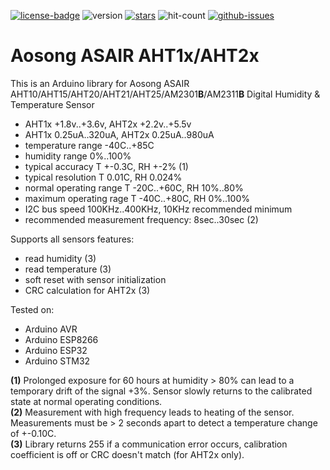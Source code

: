 [![license-badge][]][license] ![version] [![stars][]][stargazers] ![hit-count] [![github-issues][]][issues]

# Aosong ASAIR AHT1x/AHT2x

This is an Arduino library for Aosong ASAIR AHT10/AHT15/AHT20/AHT21/AHT25/AM2301**B**/AM2311**B** Digital Humidity & Temperature Sensor

- AHT1x +1.8v..+3.6v, AHT2x +2.2v..+5.5v
- AHT1x 0.25uA..320uA, AHT2x 0.25uA..980uA
- temperature range -40C..+85C
- humidity range 0%..100%
- typical accuracy T +-0.3C, RH +-2% (1)
- typical resolution T 0.01C, RH 0.024%
- normal operating range T -20C..+60C, RH 10%..80%
- maximum operating rage T -40C..+80C, RH 0%..100%
- I2C bus speed 100KHz..400KHz, 10KHz recommended minimum
- recommended measurement frequency: 8sec..30sec (2)

Supports all sensors features:
- read humidity (3)
- read temperature (3)
- soft reset with sensor initialization
- CRC calculation for AHT2x (3)

Tested on:
- Arduino AVR
- Arduino ESP8266
- Arduino ESP32
- Arduino STM32

**(1)** Prolonged exposure for 60 hours at humidity > 80% can lead to a temporary drift of the signal +3%. Sensor slowly returns to the calibrated state at normal operating conditions.<br>
**(2)** Measurement with high frequency leads to heating of the sensor. Measurements must be > 2 seconds apart to detect a temperature change of +-0.10C.<br>
**(3)** Library returns 255 if a communication error occurs, calibration coefficient is off or CRC doesn't match (for AHT2x only).

[license-badge]: https://img.shields.io/badge/License-GPLv3-blue.svg
[license]:       https://choosealicense.com/licenses/gpl-3.0/
[version]:       https://img.shields.io/badge/Version-1.1.0-green.svg
[stars]:         https://img.shields.io/github/stars/enjoyneering/AHTxx.svg
[stargazers]:    https://github.com/enjoyneering/AHTxx/stargazers
[hit-count]:     https://hits.seeyoufarm.com/api/count/incr/badge.svg?url=https%3A%2F%2Fgithub.com%2Fenjoyneering%2FAHTxx&count_bg=%2379C83D&title_bg=%23555555&icon=&icon_color=%23E7E7E7&title=hits&edge_flat=false
[github-issues]: https://img.shields.io/github/issues/enjoyneering/AHTxx.svg
[issues]:        https://github.com/enjoyneering/AHTxx/issues/
